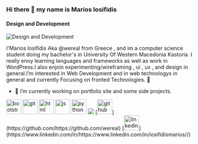 ### Hi there 👋 my name is Marios Iosifidis
#### Design and Development
![Design and Development](https://images.unsplash.com/photo-1671141163206-81905d4bf952?ixlib=rb-4.0.3&ixid=MnwxMjA3fDB8MHxwaG90by1wYWdlfHx8fGVufDB8fHx8&auto=format&fit=crop&w=1170&q=80)

I'Marios Iosifidis Aka @wereal from Greece , and im a computer science student doing my bachelor's in University Of Western Macedonia Kastoria .I really enoy learning languages and frameworks as well as work in WordPress.I also enjoin experimenting/wireframing , ui , ux , and design in general.I’m interested in Web Development and in web technologys in general and currently Focusing on fronted Technologies. 👀
- 🔭 I’m currently working on portfolio site  and some side projects.

<img src="https://cdn.jsdelivr.net/gh/devicons/devicon/icons/bootstrap/bootstrap-original-wordmark.svg" alt="bootstrap" height='40'/>
<img src="https://cdn.jsdelivr.net/gh/devicons/devicon/icons/git/git-plain-wordmark.svg" alt="git"height='40'/>
<img src="https://cdn.jsdelivr.net/gh/devicons/devicon/icons/html5/html5-original-wordmark.svg" alt="html" height='40' />
<img src="https://cdn.jsdelivr.net/gh/devicons/devicon/icons/javascript/javascript-original.svg" alt="js"height='40'/>
<img src="https://cdn.jsdelivr.net/gh/devicons/devicon/icons/python/python-original.svg" alt="python" height='40' />
<img src="https://cdn.jsdelivr.net/gh/devicons/devicon/icons/wordpress/wordpress-plain.svg" alt"wp"height='40'/>
 [<img src='https://cdn.jsdelivr.net/npm/simple-icons@3.0.1/icons/github.svg' alt='github' height='40'>](https://github.com/https://github.com/wereal) [<img src='https://cdn.jsdelivr.net/npm/simple-icons@3.0.1/icons/linkedin.svg' alt='linkedin' height='40'>](https://www.linkedin.com/in/https://www.linkedin.com/in/iosifidismarios//) 






